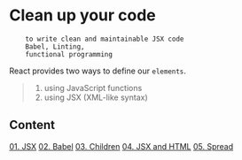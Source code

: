 # Clean up your code

        to write clean and maintainable JSX code
        Babel, Linting, 
        functional programming 
       
React provides two ways to define our `elements`. 

> 1. using JavaScript functions
> 2. using JSX (XML-like syntax)

## Content

[01. JSX]()
[02. Babel]()
[03. Children]()
[04. JSX and HTML]()
[05. Spread]()







